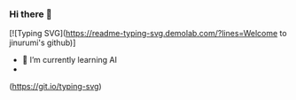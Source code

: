 ### Hi there 👋

[![Typing SVG](https://readme-typing-svg.demolab.com/?lines=Welcome to jinurumi's github)]

- 🌱 I’m currently learning AI
- 

(https://git.io/typing-svg)
<!--
**jinurumi/jinurumi** is a ✨ _special_ ✨ repository because its `README.md` (this file) appears on your GitHub profile.


- 🔭 I’m currently working on ...
- 🌱 I’m currently learning ...
- 👯 I’m looking to collaborate on ...
- 🤔 I’m looking for help with ...
- 💬 Ask me about ...
- 📫 How to reach me: ...
- 😄 Pronouns: ...
- ⚡ Fun fact: ...
-->
